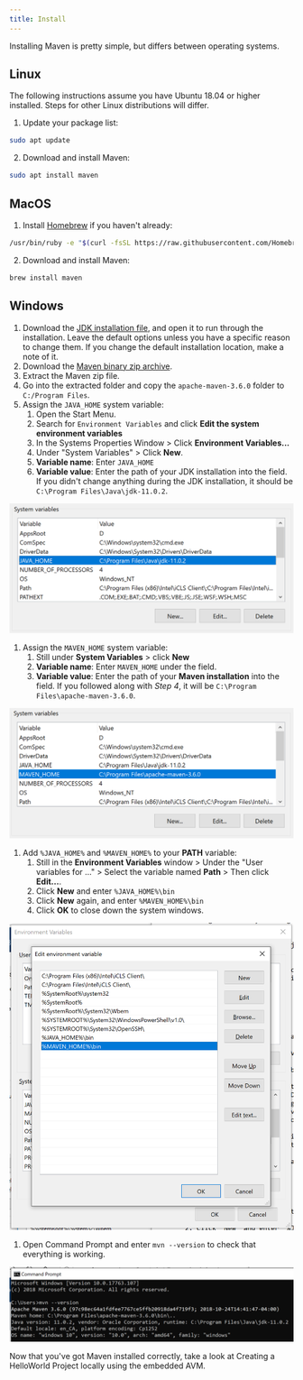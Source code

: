 ```yaml
---
title: Install
---
```


Installing Maven is pretty simple, but differs between operating systems.

## Linux

The following instructions assume you have Ubuntu 18.04 or higher installed. Steps for other Linux distributions will differ.

1. Update your package list:

```bash
sudo apt update
```

2. Download and install Maven:

```bash
sudo apt install maven
```

## MacOS

1. Install [Homebrew](https://brew.sh/) if you haven't already:

```bash
/usr/bin/ruby -e "$(curl -fsSL https://raw.githubusercontent.com/Homebrew/install/master/install)"
```

2. Download and install Maven:

```bash
brew install maven
```

## Windows

1. Download the [JDK installation file](https://www.oracle.com/technetwork/java/javase/downloads/jdk11-downloads-5066655.html), and open it to run through the installation. Leave the default options unless you have a specific reason to change them. If you change the default installation location, make a note of it.
2. Download the [Maven binary zip archive](http://apache.mirror.colo-serv.net/maven/maven-3/3.6.0/binaries/apache-maven-3.6.0-bin.zip).
3. Extract the Maven zip file.
4. Go into the extracted folder and copy the `apache-maven-3.6.0` folder to `C:/Program Files`.
5. Assign the `JAVA_HOME` system variable:
   1. Open the Start Menu.
   2. Search for `Environment Variables` and click **Edit the system environment variables**
   3. In the Systems Properties Window > Click **Environment Variables...**
   4. Under "System Variables" >  Click **New**.
   5. **Variable name**: Enter `JAVA_HOME`
   6. **Variable value**: Enter the path of your JDK installation into the field. If you didn't change anything during the JDK installation, it should be `C:\Program Files\Java\jdk-11.0.2`.

![Java Home Variable](/developers/tools/maven-cli/images/java-home-variable.jpg)

1. Assign the `MAVEN_HOME` system variable:
   1. Still under **System Variables** > click **New**
   2. **Variable name**: Enter `MAVEN_HOME` under the  field.
   3. **Variable value**: Enter the path of your **Maven installation** into the field. If you followed along with _Step 4_, it will be `C:\Program Files\apache-maven-3.6.0`.

![Maven Home Variable](/developers/tools/maven-cli/images/maven-home-variable.jpg)

1. Add `%JAVA_HOME%` and `%MAVEN_HOME%` to your **PATH** variable:
   1. Still in the **Environment Variables** window > Under the "User variables for ..." > Select the variable named **Path** > Then click **Edit...**.
   2. Click **New** and enter `%JAVA_HOME%\bin`
   3. Click **New** again, and enter `%MAVEN_HOME%\bin`
   4. Click **OK** to close down the system windows.

![Java and Maven Paths](/developers/tools/maven-cli/images/java-and-maven-paths.jpg)

1. Open Command Prompt and enter `mvn --version` to check that everything is working.

![Command Prompt](/developers/tools/maven-cli/images/command-prompt.jpg)

Now that you've got Maven installed correctly, take a look at Creating a HelloWorld Project locally using the embedded AVM.
